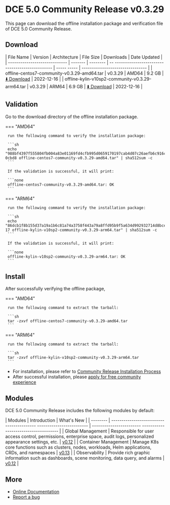 # DCE 5.0 Community Release v0.3.29

This page can download the offline installation package and verification file of DCE 5.0 Community Release.

## Download

| File Name | Version | Architecture | File Size | Downloads | Date Updated |
| ----------------------------- | ------- | -------- | -- ----------------------------------------------- | ----- ----- | -------------------------------- |
| offline-centos7-community-v0.3.29-amd64.tar | v0.3.29 | AMD64 | 9.2 GB | [:arrow_down: Download](https://qiniu-download-public.daocloud.io/DaoCloud_Enterprise/dce5/offline-centos7-community-v0.3.29-amd64.tar) | 2022-12-16 |
| offline-kylin-v10sp2-community-v0.3.29-arm64.tar | v0.3.29 | ARM64 | 6.9 GB | [:arrow_down: Download](https://qiniu-download-public.daocloud.io/DaoCloud_Enterprise/dce5/offline-kylin-v10sp2-community-v0.3.29-arm64.tar) | 2022-12-16 |

## Validation

Go to the download directory of the offline installation package.

=== "AMD64"

     run the following command to verify the installation package:

     ```sh
     echo "988bf4397f555804fb004a83e01169fd4cfb995d0659170197cab4d07c26aefb6c916ce42c0655d207a2ae7bddd5c28c6c66fc7645c67a174a8919e7e04 0cbd8 offline-centos7-community-v0.3.29-amd64.tar" | sha512sum -c
     ```

     If the validation is successful, it will print:

     ```none
     offline-centos7-community-v0.3.29-amd64.tar: OK
     ```

=== "ARM64"

     run the following command to verify the installation package:

     ```sh
     echo "86dcb1f8b155d37a19a1b6c81a74a3758f443a79a8ffd95b9f5a634d992932714d8bce9805ab52d9fffbfdcbc82873e7c7132a7d3e9a45d5fe00f46de16ab7 17 offline-kylin-v10sp2-community-v0.3.29-arm64.tar" | sha512sum -c
     ```

     If the validation is successful, it will print:

     ```none
     offline-kylin-v10sp2-community-v0.3.29-arm64.tar: OK
     ```
  
## Install

After successfully verifying the offline package,

=== "AMD64"

     run the following command to extract the tarball:

     ```sh
     tar -zxvf offline-centos7-community-v0.3.29-amd64.tar
     ```

=== "ARM64"

     run the following command to extract the tarball:

     ```sh
     tar -zxvf offline-kylin-v10sp2-community-v0.3.29-arm64.tar
     ```

- For installation, please refer to [Community Release Installation Process](../../install/community/k8s/online.md#_2)
- After successful installation, please [apply for free community experience](../../dce/license0.md)

## Modules

DCE 5.0 Community Release includes the following modules by default:

| Modules | Introduction | What's New |
| -------- | ----------------------------------------- ------------------------- | ------------------------ ------------------------------------- |
| Global Management | Responsible for user access control, permissions, enterprise space, audit logs, personalized appearance settings, etc. | [v0.12](../../ghippo/intro/release-notes.md#v012) |
| Container Management | Manage K8s core functions such as clusters, nodes, workloads, Helm applications, CRDs, and namespaces | [v0.13](../../kpanda/intro/release-notes.md#v013) |
| Observability | Provide rich graphic information such as dashboards, scene monitoring, data query, and alarms | [v0.12](../../insight/intro/releasenote.md#v012) |

## More

- [Online Documentation](../../dce/what.md)
- [Report a bug](https://github.com/DaoCloud/DaoCloud-docs/issues)